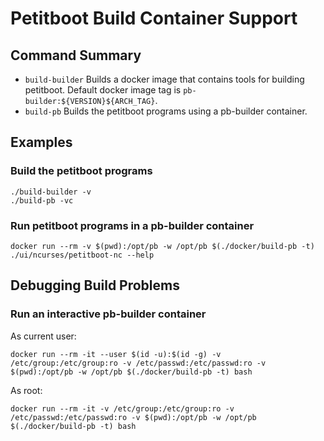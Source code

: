 # Petitboot Build Container Support

## Command Summary

 - `build-builder` Builds a docker image that contains tools for building petitboot.  Default docker image tag is `pb-builder:${VERSION}${ARCH_TAG}`.
 - `build-pb` Builds the petitboot programs using a pb-builder container.

## Examples

### Build the petitboot programs

    ./build-builder -v
    ./build-pb -vc

### Run petitboot programs in a pb-builder container

    docker run --rm -v $(pwd):/opt/pb -w /opt/pb $(./docker/build-pb -t) ./ui/ncurses/petitboot-nc --help

## Debugging Build Problems

### Run an interactive pb-builder container

As current user:

    docker run --rm -it --user $(id -u):$(id -g) -v /etc/group:/etc/group:ro -v /etc/passwd:/etc/passwd:ro -v $(pwd):/opt/pb -w /opt/pb $(./docker/build-pb -t) bash

As root:

    docker run --rm -it -v /etc/group:/etc/group:ro -v /etc/passwd:/etc/passwd:ro -v $(pwd):/opt/pb -w /opt/pb $(./docker/build-pb -t) bash
